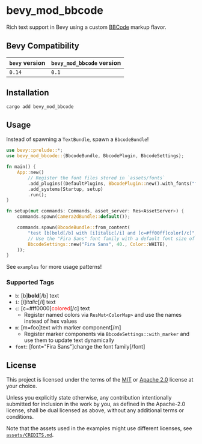 # bevy_mod_bbcode

Rich text support in Bevy using a custom [BBCode](https://en.wikipedia.org/wiki/BBCode) markup flavor.

## Bevy Compatibility

| `bevy` version | `bevy_mod_bbcode` version |
| -------------- | ------------------------- |
| `0.14`         | `0.1`                     |

## Installation

```cli
cargo add bevy_mod_bbcode
```

## Usage

Instead of spawning a `TextBundle`, spawn a `BbcodeBundle`!

```rs
use bevy::prelude::*;
use bevy_mod_bbcode::{BbcodeBundle, BbcodePlugin, BbcodeSettings};

fn main() {
    App::new()
        // Register the font files stored in `assets/fonts`
        .add_plugins((DefaultPlugins, BbcodePlugin::new().with_fonts("fonts")))
        .add_systems(Startup, setup)
        .run();
}

fn setup(mut commands: Commands, asset_server: Res<AssetServer>) {
    commands.spawn(Camera2dBundle::default());

    commands.spawn(BbcodeBundle::from_content(
        "test [b]bold[/b] with [i]italic[/i] and [c=#ff00ff]color[/c]",
        // Use the "Fira Sans" font family with a default font size of 40
        BbcodeSettings::new("Fira Sans", 40., Color::WHITE),
    ));
}
```

See `examples` for more usage patterns!

### Supported Tags

- `b`: \[b]**bold**\[/b] text
- `i`: \[i]_italic_\[/i] text
- `c`: \[c=\#ff0000]<span style="color: red">colored</span>\[/c] text
  - Register named colors via `ResMut<ColorMap>` and use the names instead of hex values
- `m`: \[m=foo]text with marker component\[/m]
  - Register marker components via `BbcodeSettings::with_marker` and use them to update text dynamically
- `font`: \[font="Fira Sans"]change the font family\[/font]

## License

This project is licensed under the terms of the [MIT](LICENSE-MIT) or [Apache 2.0](LICENSE-APACHE) license at your choice.

Unless you explicitly state otherwise, any contribution intentionally submitted for inclusion in the work by you, as defined in the Apache-2.0 license, shall be dual licensed as above, without any additional terms or conditions.

Note that the assets used in the examples might use different licenses, see [`assets/CREDITS.md`](assets/CREDITS.md).
